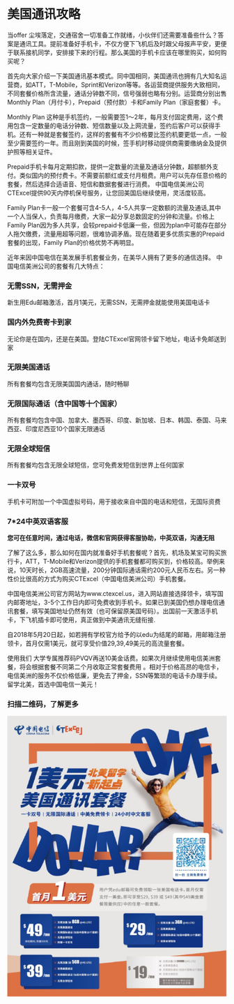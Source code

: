 # 美国通讯攻略

当offer 尘埃落定，交通宿舍一切准备工作就绪，小伙伴们还需要准备些什么？答案是通讯工具。提前准备好手机卡，不仅方便下飞机后及时跟父母报声平安，更便于联系接机同学，安排接下来的行程。那么美国的手机卡应该在哪里购买，如何购买呢？

首先向大家介绍一下美国通讯基本模式。同中国相同，美国通讯也拥有几大知名运营商，如ATT，T-Mobile，Sprint和Verizon等等。各运营商提供服务大致相同，不同套餐价格所含流量，通话分钟数不同，信号强弱也略有分别。运营商分别出售Monthly Plan（月付卡），Prepaid（预付款）卡和Family Plan（家庭套餐）卡。

Monthly Plan 这种是手机签约，一般需要签1～2年，每月支付固定费用，这个费用包含一定数量的电话分钟数、短信数量以及上网流量，签约后客户可以获得手机。还有一种就是套餐签约，这样的套餐有不少价格要比签约机要更低一点，一般至少需要签约一年。而且刚到美国的时候，签手机时移动提供商需要缴纳金及提供护照等相关证件。

Prepaid手机卡每月定期扣款，提供一定数量的流量及通话分钟数，超额额外支付。类似国内的预付费卡。不需要前额红或支付月租费。用户可以先存任意价格的套餐，然后选择合适语音、短信和数据套餐进行消费。 中国电信美洲公司CTExcel提供90天内停机保号服务，让您回美国后继续使用，灵活度较高。

Family Plan卡一般一个套餐可含4-5人，4-5人共享一定数额的流量及通话,其中一个人当保人，负责每月缴费，大家一起分享总数固定的分钟和流量。价格上Family Plan因为多人共享，会较prepaid卡低廉一些，但因为plan中可能存在部分人拖欠缴费，流量用超等问题，很难协调矛盾。现在随着更多优质实惠的Prepaid套餐的出现，Family Plan的价格优势不再明显。

近年来因中国电信在美发展手机套餐业务，在美华人拥有了更多的通信选择。 中国电信美洲公司的套餐有几大特点：

### 无需SSN，无需押金

新生用Edu邮箱激活，首月1美元，无需SSN，无需押金就能使用美国电话卡

### 国内外免费寄卡到家

无论你是在国内，还是在美国。登陆CTExcel官网领卡留下地址，电话卡免邮送到家

### 无限美国通话

所有套餐均包含无限美国国内通话，随时畅聊

### 无限国际通话（含中国等十个国家）

所有套餐均包含中国、加拿大、墨西哥、印度、新加坡、日本、韩国、泰国、马来西亚、印度尼西亚10个国家无限通话

### 无限全球短信

所有套餐均包含无限全球短信，您可免费发短信到世界上任何国家

### 一卡双号

手机卡可附加一个中国虚拟号码，用于接收来自中国的电话和短信，无国际资费

### 7\*24中英双语客服

**您可在任意时间，通过电话，微信和官网获得客服协助，中英双语，沟通无阻**

了解了这么多，那么如何在国内就准备好手机套餐呢？首先，机场及某宝可购买旅行卡，ATT，T-Mobile和Verizon提供的手机套餐都可购买到，价格较高。举例来说，10天时长，2GB高速流量，200分钟国际通话需约200元人民币左右。另一种性价比很高的方式为购买CTExcel（中国电信美洲公司）手机套餐。

中国电信美洲公司官方网站为www.ctexcel.us，进入网站直接选择领卡，填写国内邮寄地址，3-5个工作日内即可免费收到手机卡。如果已到美国仍想办理电信通讯套餐，填写美国地址仍然有效（也可保留原美国号码）。出国前一天激活手机卡，下飞机插卡即可使用，真正做到中美通讯无缝衔接.

自2018年5月20日起，如若拥有学校官方给予的以edu为结尾的邮箱，用邮箱注册领卡，首月仅需1美元，就可享受价值29,39,49美元的高流量套餐。

使用我们 大学专属推荐码PVQV再送10美金话费。如果次月继续使用电信美洲套餐，将会根据套餐不同第二个月收取正常套餐费用 。相对于价格高昂的电信卡，电信美洲的服务不仅价格低廉，更免去了押金，SSN等繁琐的电话卡办理手续。留学北美，首选中国电信一美元！

### 扫描二维码，了解更多

![](../.gitbook/assets/image%20%2852%29.png)

